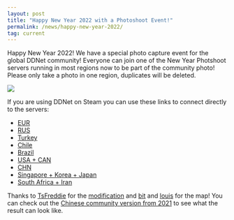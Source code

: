 ```yaml
---
layout: post
title: "Happy New Year 2022 with a Photoshoot Event!"
permalink: /news/happy-new-year-2022/
tag: current
---
```


Happy New Year 2022! We have a special photo capture event for the global DDNet community! Everyone can join one of the New Year Photshoot servers running in most regions now to be part of the community photo! Please only take a photo in one region, duplicates will be deleted.

<img class="demo" src="/newyear.png" />

If you are using DDNet on Steam you can use these links to connect directly to the servers:

- [EUR](steam://run/412220//ger2.ddnet.org:8297)
- [RUS](steam://run/412220//rus4.ddnet.org:8297)
- [Turkey](steam://run/412220//tur2.ddnet.org:8297)
- [Chile](steam://run/412220//chl2.ddnet.org:8297)
- [Brazil](steam://run/412220//bra3.ddnet.org:8297)
- [USA + CAN](steam://run/412220//usa1.ddnet.org:8297)
- [CHN](steam://run/412220//chn1.ddnet.org:8297)
- [Singapore + Korea + Japan](steam://run/412220//sgp2.ddnet.org:8297)
- [South Africa + Iran](steam://run/412220//zaf2.ddnet.org:8297)

Thanks to [TsFreddie](https://github.com/TsFreddie) for the [modification](https://github.com/TeeworldsCN/MomentCap) and [bit](https://ddnet.org/mappers/bit/) and [louis](https://ddnet.org/mappers/louis/) for the map! You can check out the [Chinese community version from 2021](https://teeworldscn.github.io/EventScreenshots/2021newyear/) to see what the result can look like.
